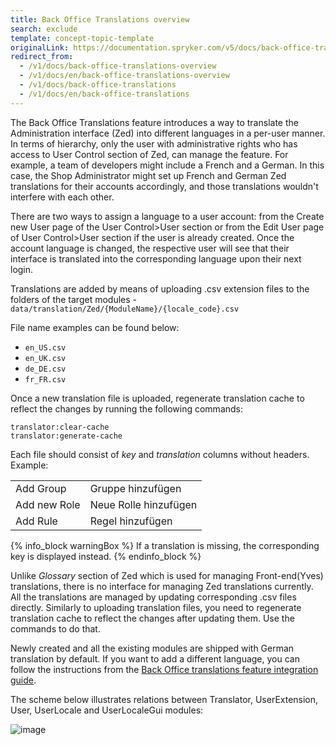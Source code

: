 ```yaml
---
title: Back Office Translations overview
search: exclude
template: concept-topic-template
originalLink: https://documentation.spryker.com/v5/docs/back-office-translations-overview
redirect_from:
  - /v1/docs/back-office-translations-overview
  - /v1/docs/en/back-office-translations-overview
  - /v1/docs/back-office-translations
  - /v1/docs/en/back-office-translations
---
```


The Back Office Translations feature introduces a way to translate the Administration interface (Zed) into different languages in a per-user manner. In terms of hierarchy, only the user with administrative rights who has access to User Control section of Zed, can manage the feature. For example, a team of developers might include a French and a German. In this case, the Shop Administrator might set up French and German Zed translations for their accounts accordingly, and those translations wouldn't interfere with each other.

There are two ways to assign a language to a user account: from the Create new User page of the User Control>User section or from the Edit User page of User Control>User section if the user is already created. Once the account language is changed, the respective user will see that their interface is translated into the corresponding language upon their next login.

Translations are added by means of uploading .csv extension files to the folders of the target modules - `data/translation/Zed/{ModuleName}/{locale_code}.csv`

File name examples can be found below:

* `en_US.csv`
* `en_UK.csv`
* `de_DE.csv`
* `fr_FR.csv`

Once a new translation file is uploaded, regenerate translation cache to reflect the changes by running the following commands:

```
translator:clear-cache
translator:generate-cache
```

Each file should consist of _key_ and _translation_ columns without headers. Example:


|  |  |
| --- | --- |
| Add Group | Gruppe hinzufügen |
| Add new Role | Neue Rolle hinzufügen |
| Add Rule | Regel hinzufügen |

{% info_block warningBox %}
If a translation is missing, the corresponding key is displayed instead.
{% endinfo_block %}

Unlike _Glossary_ section of Zed which is used for managing Front-end(Yves) translations, there is no interface for managing Zed translations currently. All the translations are managed by updating corresponding .csv files directly. Similarly to uploading translation files, you need to regenerate translation cache to reflect the changes after updating them. Use the commands to do that.

Newly created and all the existing modules are shipped with German translation by default. If you want to add a different language, you can follow the instructions from the [Back Office translations feature integration guide](/docs/scos/dev/feature-integration-guides/201903.0/spryker-core-back-office-feature-integration.html).

The scheme below illustrates relations between Translator, UserExtension, User, UserLocale and UserLocaleGui modules:

![image](https://spryker.s3.eu-central-1.amazonaws.com/docs/Features/Back+Office/Back+Office+Translations/Back+Office+Translations+Feature+Overview/module-diagram.png)
